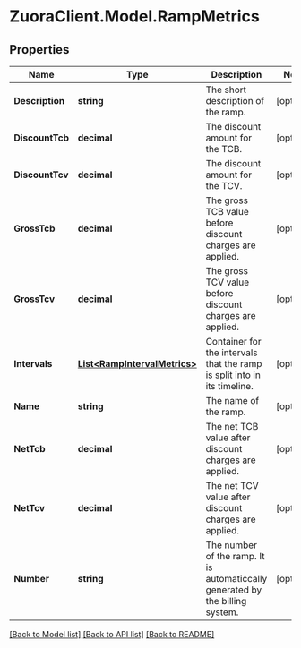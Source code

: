 # ZuoraClient.Model.RampMetrics

## Properties

Name | Type | Description | Notes
------------ | ------------- | ------------- | -------------
**Description** | **string** | The short description of the ramp. | [optional] 
**DiscountTcb** | **decimal** | The discount amount for the TCB. | [optional] 
**DiscountTcv** | **decimal** | The discount amount for the TCV. | [optional] 
**GrossTcb** | **decimal** | The gross TCB value before discount charges are applied. | [optional] 
**GrossTcv** | **decimal** | The gross TCV value before discount charges are applied. | [optional] 
**Intervals** | [**List&lt;RampIntervalMetrics&gt;**](RampIntervalMetrics.md) | Container for the intervals that the ramp is split into in its timeline. | [optional] 
**Name** | **string** | The name of the ramp. | [optional] 
**NetTcb** | **decimal** | The net TCB value after discount charges are applied. | [optional] 
**NetTcv** | **decimal** | The net TCV value after discount charges are applied. | [optional] 
**Number** | **string** | The number of the ramp. It is automaticcally generated by the billing system. | [optional] 

[[Back to Model list]](../README.md#documentation-for-models) [[Back to API list]](../README.md#documentation-for-api-endpoints) [[Back to README]](../README.md)

